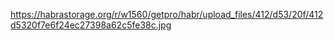 https://habrastorage.org/r/w1560/getpro/habr/upload_files/412/d53/20f/412d5320f7e6f24ec27398a62c5fe38c.jpg
